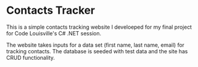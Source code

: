 # Contacts Tracker

This is a simple contacts tracking website I develoeped for my final project for Code Louisville's C# .NET session.

The website takes inputs for a data set (first name, last name, email) for tracking contacts.  The database is seeded with test data and the site has CRUD functionality.
